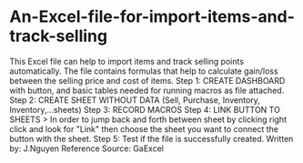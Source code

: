 # An-Excel-file-for-import-items-and-track-selling
This Excel file can help to import items and track selling points automatically. The file contains formulas that help to calculate gain/loss between the selling price and cost of items.
Step 1: CREATE DASHBOARD with button, and basic tables needed for running macros as file attached. 
Step 2: CREATE SHEET WITHOUT DATA (Sell, Purchase, Inventory, Inventory,...sheets)
Step 3: RECORD MACROS
Step 4: LINK BUTTON TO SHEETS
    > In order to jump back and forth between sheet by clicking right click and look for "Link" then choose the sheet you want to connect the button with the sheet.
Step 5: Test if the file is successfully created. 
Written by: J.Nguyen
Reference Source: GaExcel
